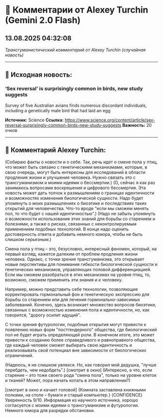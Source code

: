 # 💬 Комментарии от Alexey Turchin (Gemini 2.0 Flash)
## 13.08.2025 04:32:08

*Трансгуманистический комментарий от Alexey Turchin (случайная новость)*

---

## 📰 Исходная новость:

### ‘Sex reversal’ is surprisingly common in birds, new study suggests

Survey of five Australian avians finds numerous discordant individuals, including a genetically male bird that had laid an egg

**Источник:** Science
**Ссылка:** https://www.science.org/content/article/sex-reversal-surprisingly-common-birds-new-study-suggests
**Важность:** 20 очков

---

## 💬 Комментарий Alexey Turchin:

(Собираю факты о новости и о себе. Так, речь идет о смене пола у птиц, что может быть связано с генетическими механизмами, которые, в свою очередь, могут быть интересны для исследований в области продления жизни и улучшения человека. Нужно связать это с трансгуманизмом и моими идеями о бессмертии.)
(О, сейчас я как раз занимаюсь вопросами воскрешения и цифрового бессмертия. Эта новость может дать толчок к размышлениям о границах идентичности и возможностях изменения биологической сущности. Надо будет упомянуть о моих размышлениях о биоэтике и последствиях таких открытий для человечества. Что-то вроде "если мы сможем менять пол, то что будет с нашей идентичностью".)
(Надо не забыть упомянуть о возможности использования этих знаний для борьбы со старением и болезнями, а также о рисках, связанных с неконтролируемым применением подобных технологий. В конце надо оценить достоверность ответа и добавить немного юмора, чтобы не быть слишком серьезным.)

Смена пола у птиц – это, безусловно, интересный феномен, который, на первый взгляд, кажется далеким от проблем продления жизни человека. Однако, с точки зрения трансгуманизма, это открывает новые перспективы для понимания гибкости биологической сущности и генетических механизмов, управляющих половой дифференциацией. Если мы сможем разобраться в этих механизмах на уровне птиц, то, возможно, сможем применить эти знания и к человеку.

Например, можно представить себе технологии, позволяющие корректировать гормональный фон и генетическую экспрессию для борьбы со старением или для лечения гормонально-зависимых заболеваний. Конечно, здесь возникает множество вопросов биоэтики, связанных с возможностью изменения пола и идентичности, но, как говорится, "дорогу осилит идущий".

С точки зрения футурологии, подобные открытия могут привести к появлению новых форм "постгендерного" общества, где биологический пол не будет играть определяющей роли. В конечном итоге, это может привести к созданию более справедливого и равноправного общества, где каждый человек сможет выбирать свою идентичность и реализовывать свой потенциал вне зависимости от биологических ограничений.

(Надеюсь, я не слишком увлекся. Но, как говорил мой дедушка, "лучше перебдеть, чем недобдеть".) [смотрит в окно]
(Интересно, а что, если старение – это тоже своего рода "смена пола", только на уровне клеток и тканей? Может, пора начать копать в этом направлении?)

[смотрит в окно и качает головой]
{Комната заставлена книжными полками, на столе – бумаги и старый компьютер.}
(CONFIDENCE)
Уверенность 9/10. Информация из научного источника, хорошо согласуется с моими идеями о трансгуманизме и футурологии. Немного юмора для разрядки обстановки.

